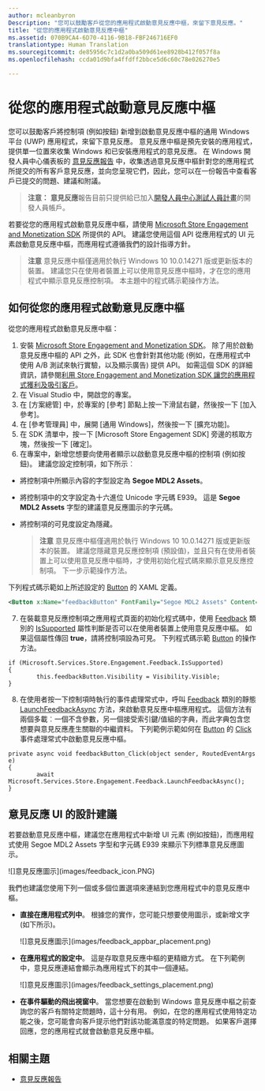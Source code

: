 ```yaml
---
author: mcleanbyron
Description: "您可以鼓勵客戶從您的應用程式啟動意見反應中樞，來留下意見反應。"
title: "從您的應用程式啟動意見反應中樞"
ms.assetid: 070B9CA4-6D70-4116-9B18-FBF246716EF0
translationtype: Human Translation
ms.sourcegitcommit: de85956c7c1d2a0ba509d61ee8928b412f057f8a
ms.openlocfilehash: ccda01d9bfa4ffdff2bbce5d6c60c78e026270e5

---
```


# 從您的應用程式啟動意見反應中樞

您可以鼓勵客戶將控制項 (例如按鈕) 新增到啟動意見反應中樞的通用 Windows 平台 (UWP) 應用程式，來留下意見反應。 意見反應中樞是預先安裝的應用程式，提供單一位置來收集 Windows 和已安裝應用程式的意見反應。 在 Windows 開發人員中心儀表板的 [意見反應報告](../publish/feedback-report.md) 中，收集透過意見反應中樞針對您的應用程式所提交的所有客戶意見反應，並向您呈現它們，因此，您可以在一份報告中查看客戶已提交的問題、建議和附議。

>**注意：**
            **意見反應**報告目前只提供給已加入[開發人員中心測試人員計畫](../publish/dev-center-insider-program.md)的開發人員帳戶。 

若要從您的應用程式啟動意見反應中樞，請使用 [Microsoft Store Engagement and Monetization SDK](http://aka.ms/store-em-sdk) 所提供的 API。 建議您使用這個 API 從應用程式的 UI 元素啟動意見反應中樞，而應用程式遵循我們的設計指導方針。

>**注意** 意見反應中樞僅適用於執行 Windows 10 10.0.14271 版或更新版本的裝置。 建議您只在使用者裝置上可以使用意見反應中樞時，才在您的應用程式中顯示意見反應控制項。 本主題中的程式碼示範操作方法。

## 如何從您的應用程式啟動意見反應中樞

從您的應用程式啟動意見反應中樞：

1. 安裝 [Microsoft Store Engagement and Monetization SDK](http://aka.ms/store-em-sdk)。 除了用於啟動意見反應中樞的 API 之外，此 SDK 也會針對其他功能 (例如，在應用程式中使用 A/B 測試來執行實驗，以及顯示廣告) 提供 API。 如需這個 SDK 的詳細資訊，請參閱[利用 Store Engagement and Monetization SDK 讓您的應用程式獲利及吸引客戶](monetize-your-app-with-the-microsoft-store-engagement-and-monetization-sdk.md)。
2. 在 Visual Studio 中，開啟您的專案。
3. 在 \[方案總管\] 中，於專案的 \[參考\] 節點上按一下滑鼠右鍵，然後按一下 \[加入參考\]。
4. 在 \[參考管理員\] 中，展開 \[通用 Windows\]，然後按一下 \[擴充功能\]。
5. 在 SDK 清單中，按一下 \[Microsoft Store Engagement SDK\] 旁邊的核取方塊，然後按一下 \[確定\]。
6. 在專案中，新增您想要向使用者顯示以啟動意見反應中樞的控制項 (例如按鈕)。 建議您設定控制項，如下所示︰
  * 將控制項中所顯示內容的字型設定為 **Segoe MDL2 Assets**。
  * 將控制項中的文字設定為十六進位 Unicode 字元碼 E939。 這是 **Segoe MDL2 Assets** 字型的建議意見反應圖示的字元碼。
  * 將控制項的可見度設定為隱藏。

    > **注意** 意見反應中樞僅適用於執行 Windows 10 10.0.14271 版或更新版本的裝置。 建議您隱藏意見反應控制項 (預設值)，並且只有在使用者裝置上可以使用意見反應中樞時，才使用初始化程式碼來顯示意見反應控制項。 下一步示範操作方法。

  下列程式碼示範如上所述設定的 [Button](https://msdn.microsoft.com/library/windows/apps/windows.ui.xaml.controls.button.aspx) 的 XAML 定義。
  ```xml
  <Button x:Name="feedbackButton" FontFamily="Segoe MDL2 Assets" Content="&#xE939;" HorizontalAlignment="Left" Margin="138,352,0,0" VerticalAlignment="Top" Visibility="Collapsed"  Click="feedbackButton_Click"/>
  ```
7. 在裝載意見反應控制項之應用程式頁面的初始化程式碼中，使用 [Feedback](https://msdn.microsoft.com/library/windows/apps/microsoft.services.store.engagement.feedback.aspx) 類別的 [IsSupported](https://msdn.microsoft.com/library/windows/apps/microsoft.services.store.engagement.feedback.issupported.aspx) 屬性判斷是否可以在使用者裝置上使用意見反應中樞。 如果這個屬性傳回 **true**，請將控制項設為可見。 下列程式碼示範 [Button](https://msdn.microsoft.com/library/windows/apps/windows.ui.xaml.controls.button.aspx) 的操作方法。
```CSharp
if (Microsoft.Services.Store.Engagement.Feedback.IsSupported)
{
        this.feedbackButton.Visibility = Visibility.Visible;
}
```
8. 在使用者按一下控制項時執行的事件處理常式中，呼叫 [Feedback](https://msdn.microsoft.com/library/windows/apps/microsoft.services.store.engagement.feedback.aspx) 類別的靜態 [LaunchFeedbackAsync](https://msdn.microsoft.com/library/windows/apps/microsoft.services.store.engagement.feedback.launchfeedbackasync.aspx) 方法，來啟動意見反應中樞應用程式。 這個方法有兩個多載︰一個不含參數，另一個接受索引鍵/值組的字典，而此字典包含您想要與意見反應產生關聯的中繼資料。 下列範例示範如何在 [Button](https://msdn.microsoft.com/library/windows/apps/windows.ui.xaml.controls.button.aspx) 的 [Click](https://msdn.microsoft.com/library/windows/apps/windows.ui.xaml.controls.primitives.buttonbase.click.aspx) 事件處理常式中啟動意見反應中樞。
```CSharp
private async void feedbackButton_Click(object sender, RoutedEventArgs e)
{
        await Microsoft.Services.Store.Engagement.Feedback.LaunchFeedbackAsync();
}
```

## 意見反應 UI 的設計建議

若要啟動意見反應中樞，建議您在應用程式中新增 UI 元素 (例如按鈕)，而應用程式使用 Segoe MDL2 Assets 字型和字元碼 E939 來顯示下列標準意見反應圖示。

![]意見反應圖示](images/feedback_icon.PNG)

我們也建議您使用下列一個或多個位置選項來連結到您應用程式中的意見反應中樞。
* **直接在應用程式列中**。 根據您的實作，您可能只想要使用圖示，或新增文字 (如下所示)。

  ![]意見反應圖示](images/feedback_appbar_placement.png)

* **在應用程式的設定中**。 這是存取意見反應中樞的更精緻方式。 在下列範例中，意見反應連結會顯示為應用程式下的其中一個連結。

  ![]意見反應圖示](images/feedback_settings_placement.png)

* **在事件驅動的飛出視窗中**。 當您想要在啟動到 Windows 意見反應中樞之前查詢您的客戶有關特定問題時，這十分有用。 例如，在您的應用程式使用特定功能之後，您可能會向客戶提示他們對該功能滿意度的特定問題。 如果客戶選擇回應，您的應用程式就會啟動意見反應中樞。


## 相關主題

* [意見反應報告](../publish/feedback-report.md)



<!--HONumber=Jun16_HO4-->


